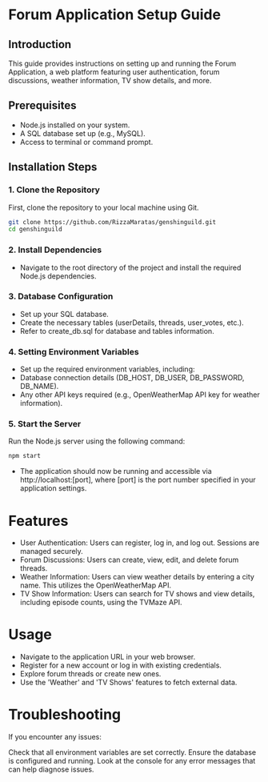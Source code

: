 # Forum Application Setup Guide

## Introduction
This guide provides instructions on setting up and running the Forum Application, a web platform featuring user authentication, forum discussions, weather information, TV show details, and more.

## Prerequisites
- Node.js installed on your system.
- A SQL database set up (e.g., MySQL).
- Access to terminal or command prompt.

## Installation Steps

### 1. Clone the Repository
First, clone the repository to your local machine using Git.

```bash
git clone https://github.com/RizzaMaratas/genshinguild.git
cd genshinguild
```

### 2. Install Dependencies
- Navigate to the root directory of the project and install the required Node.js dependencies.

### 3. Database Configuration
- Set up your SQL database.
- Create the necessary tables (userDetails, threads, user_votes, etc.).
- Refer to create_db.sql for database and tables information.

### 4. Setting Environment Variables
- Set up the required environment variables, including:
- Database connection details (DB_HOST, DB_USER, DB_PASSWORD, DB_NAME).
- Any other API keys required (e.g., OpenWeatherMap API key for weather information).

### 5. Start the Server
Run the Node.js server using the following command:
```bash
npm start
```
- The application should now be running and accessible via http://localhost:[port], where [port] is the port number specified in your application settings.

# Features
- User Authentication: Users can register, log in, and log out. Sessions are managed securely.
- Forum Discussions: Users can create, view, edit, and delete forum threads.
- Weather Information: Users can view weather details by entering a city name. This utilizes the OpenWeatherMap API.
- TV Show Information: Users can search for TV shows and view details, including episode counts, using the TVMaze API.

# Usage
- Navigate to the application URL in your web browser.
- Register for a new account or log in with existing credentials.
- Explore forum threads or create new ones.
- Use the 'Weather' and 'TV Shows' features to fetch external data.

# Troubleshooting
If you encounter any issues:

Check that all environment variables are set correctly.
Ensure the database is configured and running.
Look at the console for any error messages that can help diagnose issues.